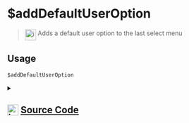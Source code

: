 # $addDefaultUserOption
> <img align="top" src="https://upload.wikimedia.org/wikipedia/commons/thumb/e/e4/Infobox_info_icon.svg/160px-Infobox_info_icon.svg.png?20150409153300" alt="image" width="25" height="auto"> Adds a default user option to the last select menu
## Usage
```
$addDefaultUserOption
```
<details>
<summary>
    
## <img align="top" src="https://cdn4.iconfinder.com/data/icons/iconsimple-logotypes/512/github-512.png" alt="image" width="25" height="auto">  [Source Code](https://github.com/tryforge/ForgeScript-V2/blob/main/src/native/addDefaultUserOption.ts)
    
</summary>
    
```ts
import { BaseSelectMenuBuilder, UserSelectMenuBuilder } from "discord.js"
import { ArgType, NativeFunction } from "../structures"
import { MentionableSelectMenuBuilder, RoleSelectMenuBuilder } from "@discordjs/builders"

export default new NativeFunction({
    name: "$addDefaultUserOption",
    version: "1.4.0",
    description: "Adds a default user option to the last select menu",
    unwrap: true,
    args: [
        {
            name: "user ID",
            description: "The user id",
            rest: false,
            required: true,
            type: ArgType.String
        }
    ],
    execute(ctx, [ id ]) {
        const menu = ctx.container.components.at(-1)
        if (menu instanceof BaseSelectMenuBuilder) {
            if (menu instanceof UserSelectMenuBuilder)
                menu.addDefaultUsers(id)
            else if (menu instanceof MentionableSelectMenuBuilder)
                menu.addDefaultUsers(id)
        }

        return this.success()
    },
})
```
    
</details>